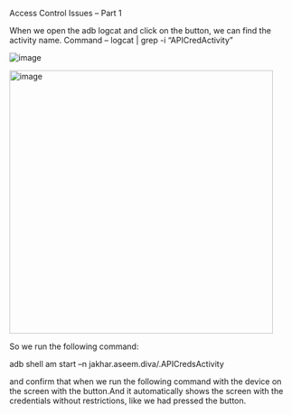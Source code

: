 Access Control Issues – Part 1

When we open the adb logcat and click on the button, we can find the activity name. Command – logcat | grep -i “APICredActivity”

![image](https://github.com/SantoshKumarP1412/Android-Security/assets/140537888/6728c4ef-dfcf-4044-b5d1-8325bd6e3096)


<img width="466" alt="image" src="https://github.com/SantoshKumarP1412/Android-Security/assets/140537888/43387358-ac95-4a3c-bb51-ca9b3f1b80a4">



So we run the following command:

adb shell am start –n jakhar.aseem.diva/.APICredsActivity

and confirm that when we run the following command with the device on the screen with the button.And it automatically shows the screen with the credentials without restrictions, like we had pressed the button.
